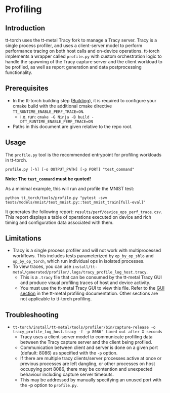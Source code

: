 # Profiling

## Introduction

tt-torch uses the tt-metal Tracy fork to manage a Tracy server. Tracy is a single process profiler, and uses a client-server model to perform performance tracing on both host calls and on-device operations. tt-torch implements a wrapper called `profile.py` with custom orchestration logic to handle the spawning of the Tracy capture server and the client workload to be profiled, as well as report generation and data postprocessing functionality.

## Prerequisites

- In the tt-torch building step ([Building](./build.md)), it is required to configure your cmake build with the additional cmake directive `TT_RUNTIME_ENABLE_PERF_TRACE=ON`.
    - i.e. run: `cmake -G Ninja -B build -DTT_RUNTIME_ENABLE_PERF_TRACE=ON`
- Paths in this document are given relative to the repo root.

## Usage

The `profile.py` tool is the recommended entrypoint for profiling workloads in tt-torch.

```
profile.py [-h] [-o OUTPUT_PATH] [-p PORT] "test_command"
```
**Note: The `test_command` must be quoted!**


As a minimal example, this will run and profile the MNIST test:
```
python tt_torch/tools/profile.py "pytest -svv tests/models/mnist/test_mnist.py::test_mnist_train[full-eval]"
```

It generates the following report: `results/perf/device_ops_perf_trace.csv`. This report displays a table of operations executed on device and rich timing and configuration data associated with them.

## Limitations

- Tracy is a single process profiler and will not work with multiprocessed workflows. This includes tests parameterized by `op_by_op_shlo` and `op_by_op_torch`, which run individual ops in isolated processes.
- To view traces, you can use `install/tt-metal/generated/profiler/.logs/tracy_profile_log_host.tracy`.
    - This is a `.tracy` file that can be consumed by the tt-metal Tracy GUI and produce visual profiling traces of host and device activity.
    - You must use the tt-metal Tracy GUI to view this file. Refer to the [GUI section](https://docs.tenstorrent.com/tt-metal/latest/tt-metalium/tools/tracy_profiler.html#gui) in the tt-metal profiling documentation. Other sections are not applicable to tt-torch profiling.

## Troubleshooting

- `tt-torch/install/tt-metal/tools/profiler/bin/capture-release -o tracy_profile_log_host.tracy -f -p 8086' timed out after X seconds`
    - Tracy uses a client-server model to communicate profiling data between the Tracy capture server and the client being profiled.
    - Communication between client and server is done on a given port (default: 8086) as specified with the `-p` option.
    - If there are multiple tracy clients/server processes active at once or previous processes are left dangling, or other processes on host occupying port 8086, there may be contention and unexpected behaviour including capture server timeouts.
    - This may be addressed by manually specifying an unused port with the -p option to `profile.py`.
